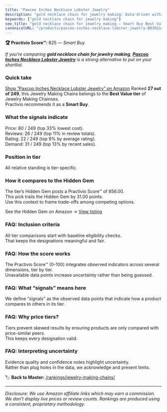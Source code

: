 ```yaml
---
title: "Paxcoo Inches Necklace Lobster Jewelry"
description: "gold necklace chain for jewelry making: Data-driven within Best Value ranking using the Practivio Score™. Positioned by quality, value, demand, findability, mo…"
keywords: ["gold necklace chain for jewelry making"]
seo_title: "gold necklace chain for jewelry making — Smart Buy Best Value (2025)"
canonicalURL: "/products/paxcoo-inches-necklace-lobster-jewelry-B01KG14UIU/"
---
```


**🏆 Practivio Score™:** 825 — _Smart Buy_


*If you're comparing **gold necklace chain for jewelry making**, **[Paxcoo Inches Necklace Lobster Jewelry](https://www.amazon.com/dp/B01KG14UIU?tag=practivio-20)** is a strong alternative to put on your shortlist.*
### Quick take
[Shop “Paxcoo Inches Necklace Lobster Jewelry” on Amazon](https://www.amazon.com/dp/B01KG14UIU?tag=practivio-20)
Ranked **27 out of 249**, this Jewelry Making Chains belongs to the **Best Value tier** of Jewelry Making Chainses.  
Practivio recommends it as a **Smart Buy**.

### What the signals indicate
Price: 80 / 249 (top 33% lowest cost).  
Reviews: 26 / 249 (top 11% in review totals).  
Rating: 22 / 249 (top 9% by average rating).  
Demand: 31 / 249 (top 13% by recent sales).

### Position in tier
All relative standing is tier-specific.

### How it compares to the Hidden Gem
The tier’s Hidden Gem posts a Practivio Score™ of 856.00.  
This pick trails the Hidden Gem by 31.00 points.  
Use this context to frame trade-offs among competing options.  

See the Hidden Gem on Amazon → [View listing](https://www.amazon.com/dp/B07DMMBY85?tag=practivio-20)

### FAQ: Inclusion criteria
All tier comparisons start with baseline eligibility checks.  
That keeps the designations meaningful and fair.

### FAQ: How the score works
The Practivio Score™ (0–100) integrates observed indicators across several dimensions, tier by tier.  
Unavailable data points increase uncertainty rather than being guessed.

### FAQ: What “signals” means here
We define “signals” as the observed data points that indicate how a product compares to others in its tier.

### FAQ: Why price tiers?
Tiers prevent skewed results by ensuring products are only compared with price-similar peers.  
This keeps every designation valid.

### FAQ: Interpreting uncertainty
Evidence quality and confidence notes highlight uncertainty.  
Rather than plug holes in the data, we acknowledge and present limits.


🏷️ **Back to Master:** [/rankings/jewelry-making-chains/](/rankings/jewelry-making-chains/)

---
_Disclosure: We use Amazon affiliate links which may earn a commission. We don’t display live prices or review counts. Rankings are produced using a consistent, proprietary methodology._
